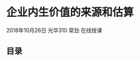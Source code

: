 

# 企业内生价值的来源和估算
2018年10月26日
光华310
常劲
在线授课
## 目录

<!--stackedit_data:
eyJoaXN0b3J5IjpbLTM4NzE3NDA2NV19
-->